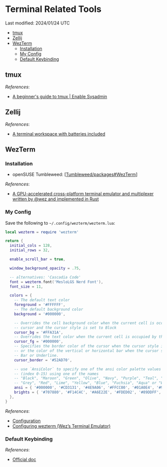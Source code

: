 # Terminal Related Tools

Last modified: 2024/01/24 UTC

- [tmux](#tmux)
- [Zellij](#zellij)
- [WezTerm](#wezterm)
  - [Installation](#installation)
  - [My Config](#my-config)
  - [Default Keybinding](#default-keybinding)

## tmux

*References*:

- [A beginner's guide to tmux \| Enable Sysadmin](https://www.redhat.com/sysadmin/introduction-tmux-linux)

## Zellij

*References*:

- [A terminal workspace with batteries included](https://github.com/zellij-org/zellij)

## WezTerm

### Installation

- openSUSE Tumbleweed: [[Tumbleweed/packages#WezTerm]]

*References*:

- [A GPU-accelerated cross-platform terminal emulator and multiplexer written by @wez and implemented in Rust](https://github.com/wez/wezterm)

### My Config

Save the following to `~/.config/wezterm/wezterm.lua`:

```lua
local wezterm = require 'wezterm'

return {
  initial_cols = 128,
  initial_rows = 32,

  enable_scroll_bar = true,

  window_background_opacity = .75,

  -- alternatives: 'Cascadia Code'
  font = wezterm.font('MesloLGS Nerd Font'),
  font_size = 11,

  colors = {
    -- The default text color
    foreground = '#FFFFFF',
    -- The default background color
    background = '#000000',

    -- Overrides the cell background color when the current cell is occupied by the
    -- cursor and the cursor style is set to Block
    cursor_bg = '#FFA31A',
    -- Overrides the text color when the current cell is occupied by the cursor
    cursor_fg = '#000000',
    -- Specifies the border color of the cursor when the cursor style is set to Block,
    -- or the color of the vertical or horizontal bar when the cursor style is set to
    -- Bar or Underline.
    cursor_border = '#52AD70',

    -- use `AnsiColor` to specify one of the ansi color palette values
    -- (index 0-15) using one of the names
    -- "Black", "Maroon", "Green", "Olive", "Navy", "Purple", "Teal", "Silver",
    -- "Grey", "Red", "Lime", "Yellow", "Blue", "Fuchsia", "Aqua" or "White".
    ansi = { '#000000', '#CD3131', '#4E9A06', '#FFCC00', '#01A0E4', '#9F00FF', '#80CBC4', '#E5E5E5', },
    brights = { '#707880', '#F14C4C', '#A6E22E', '#FDED02', '#89DDFF', '#CF8DFB', '#A1EFE4', '#FFFFFF', },
  },
}
```

*References*:

- [Configuration](https://wezfurlong.org/wezterm/config/files.html)
- [Configuring wezterm (Wez’s Terminal Emulator)](https://www.sharpwriting.net/project/configuring-wezterm/)

### Default Keybinding

*References*:

- [Official doc](https://wezfurlong.org/wezterm/config/default-keys.html)

[//begin]: # "Autogenerated link references for markdown compatibility"
[Tumbleweed/packages#WezTerm]: ../openSUSE/Tumbleweed/packages.md "Tumbleweed Package Management"
[//end]: # "Autogenerated link references"
